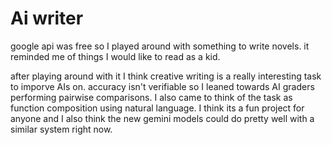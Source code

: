 # Ai writer

google api was free so I played around with something to write novels. it reminded me of things I would like to read as a kid. 

after playing around with it I think creative writing is a really interesting task to imporve AIs on. accuracy isn't verifiable so I leaned towards AI graders performing pairwise comparisons. I also came to think of the task as function composition using natural language. I think its a fun project for anyone and I also think the new gemini models could do pretty well with a similar system right now.
